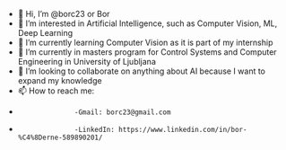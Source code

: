 - 👋 Hi, I’m @borc23 or Bor
- 👀 I’m interested in Artificial Intelligence, such as Computer Vision, ML, Deep Learning
- 🌱 I’m currently learning Computer Vision as it is part of my internship
- 🌱 I’m currently in masters program for Control Systems and Computer Engineering in University of Ljubljana
- 💞️ I’m looking to collaborate on anything about AI because I want to expand my knowledge
- 📫 How to reach me: 
-                   -Gmail: borc23@gmail.com
-                   -LinkedIn: https://www.linkedin.com/in/bor-%C4%8Derne-589890201/
